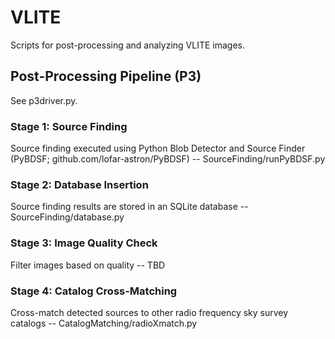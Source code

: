 # VLITE
Scripts for post-processing and analyzing VLITE images.

## Post-Processing Pipeline (P3)
See p3driver.py.

### Stage 1: Source Finding
Source finding executed using Python Blob Detector and Source Finder (PyBDSF; github.com/lofar-astron/PyBDSF) -- SourceFinding/runPyBDSF.py

### Stage 2: Database Insertion
Source finding results are stored in an SQLite database -- SourceFinding/database.py

### Stage 3: Image Quality Check
Filter images based on quality -- TBD

### Stage 4: Catalog Cross-Matching
Cross-match detected sources to other radio frequency sky survey catalogs -- CatalogMatching/radioXmatch.py

